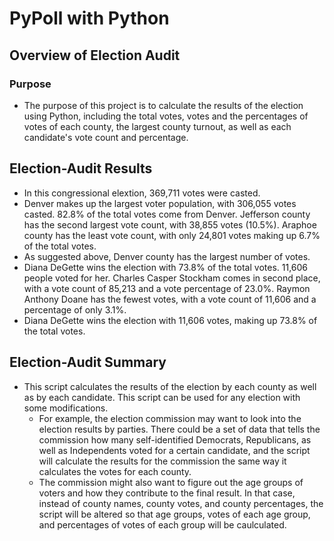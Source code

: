 # PyPoll with Python

## Overview of Election Audit

### Purpose

- The purpose of this project is to calculate the results of the election using Python, including the total votes, votes and the percentages of votes of each county, the largest county turnout, as well as each candidate's vote count and percentage. 

## Election-Audit Results

- In this congressional elextion, 369,711 votes were casted.
- Denver makes up the largest voter population, with 306,055 votes casted. 82.8% of the total votes come from Denver. Jefferson county has the second largest vote count, with 38,855 votes (10.5%). Araphoe county has the least vote count, with only 24,801 votes making up 6.7% of the total votes. 
- As suggested above, Denver county has the largest number of votes. 
- Diana DeGette wins the election with 73.8% of the total votes. 11,606 people voted for her. Charles Casper Stockham comes in second place, with a vote count of 85,213 and a vote percentage of 23.0%. Raymon Anthony Doane has the fewest votes, with a vote count of 11,606 and a percentage of only 3.1%. 
- Diana DeGette wins the election with 11,606 votes, making up 73.8% of the total votes. 

## Election-Audit Summary

- This script calculates the results of the election by each county as well as by each candidate. This script can be used for any election with some modifications. 
    - For example, the election commission may want to look into the election results by parties. There could be a set of data that tells the commission how many self-identified Democrats, Republicans, as well as Independents voted for a certain candidate, and the script will calculate the results for the commission the same way it calculates the votes for each county.
    - The commission might also want to figure out the age groups of voters and how they contribute to the final result. In that case, instead of county names, county votes, and county percentages, the script will be altered so that age groups, votes of each age group, and percentages of votes of each group will be caulculated. 
